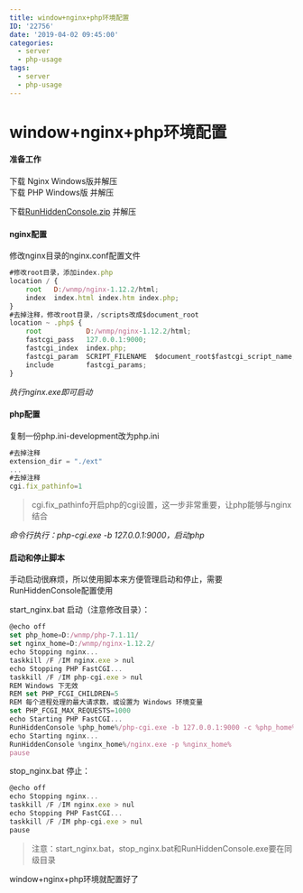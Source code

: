 ```yaml
---
title: window+nginx+php环境配置
ID: '22756'
date: '2019-04-02 09:45:00'
categories:
  - server
  - php-usage
tags:
  - server
  - php-usage
---
```


# window+nginx+php环境配置

#### 准备工作

下载 Nginx Windows版并解压  
下载 PHP Windows版 并解压

下载[RunHiddenConsole.zip](http://redmine.lighttpd.net/attachments/download/660/RunHiddenConsole.zip) 并解压

#### nginx配置

修改nginx目录的nginx.conf配置文件

``` js 
#修改root目录，添加index.php
location / {
    root   D:/wnmp/nginx-1.12.2/html;
    index  index.html index.htm index.php;
}
#去掉注释，修改root目录，/scripts改成$document_root
location ~ .php$ {
    root           D:/wnmp/nginx-1.12.2/html;
    fastcgi_pass   127.0.0.1:9000;
    fastcgi_index  index.php;
    fastcgi_param  SCRIPT_FILENAME  $document_root$fastcgi_script_name;
    include        fastcgi_params;
} 
```

_执行nginx.exe即可启动_

#### php配置

复制一份php.ini-development改为php.ini

``` js 
#去掉注释
extension_dir = "./ext"
...
#去掉注释
cgi.fix_pathinfo=1 
```

> cgi.fix\_pathinfo开启php的cgi设置，这一步非常重要，让php能够与nginx结合

_命令行执行：php-cgi.exe -b 127.0.0.1:9000，启动php_

#### 启动和停止脚本

手动启动很麻烦，所以使用脚本来方便管理启动和停止，需要RunHiddenConsole配置使用

start\_nginx.bat 启动（注意修改目录）：

``` js 
@echo off
set php_home=D:/wnmp/php-7.1.11/
set nginx_home=D:/wnmp/nginx-1.12.2/
echo Stopping nginx...
taskkill /F /IM nginx.exe > nul
echo Stopping PHP FastCGI...
taskkill /F /IM php-cgi.exe > nul
REM Windows 下无效
REM set PHP_FCGI_CHILDREN=5
REM 每个进程处理的最大请求数，或设置为 Windows 环境变量
set PHP_FCGI_MAX_REQUESTS=1000
echo Starting PHP FastCGI...
RunHiddenConsole %php_home%/php-cgi.exe -b 127.0.0.1:9000 -c %php_home%/php.ini
echo Starting nginx...
RunHiddenConsole %nginx_home%/nginx.exe -p %nginx_home%
pause 
```

stop\_nginx.bat 停止：

``` js 
@echo off
echo Stopping nginx...
taskkill /F /IM nginx.exe > nul
echo Stopping PHP FastCGI...
taskkill /F /IM php-cgi.exe > nul
pause 
```

> 注意：start\_nginx.bat，stop\_nginx.bat和RunHiddenConsole.exe要在同级目录

window+nginx+php环境就配置好了
 
 
 
 
 
 
 
 
 
 
 
 
 
 
 
 
 
 
 
 
 
 
 
